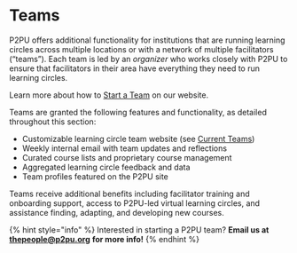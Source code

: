 # Teams

P2PU offers additional functionality for institutions that are running learning circles across multiple locations or with a network of multiple facilitators (“teams”). Each team is led by an _organizer_ who works closely with P2PU to ensure that facilitators in their area have everything they need to run learning circles.‌

Learn more about how to [Start a Team](https://www.p2pu.org/en/teams/) on our website.

Teams are granted the following features and functionality, as detailed throughout this section:

* Customizable learning circle team website (see [Current Teams](https://www.p2pu.org/en/about/#P2PU-Teams))
* Weekly internal email with team updates and reflections
* Curated course lists and proprietary course management
* Aggregated learning circle feedback and data
* Team profiles featured on the P2PU site

Teams receive additional benefits including facilitator training and onboarding support, access to P2PU-led virtual learning circles, and assistance finding, adapting, and developing new courses.&#x20;

{% hint style="info" %}
Interested in starting a P2PU team? **Email us at** [**thepeople@p2pu.org**](mailto:thepeople@p2pu.org) **for more info!**&#x20;
{% endhint %}



### ​ <a href="#undefined" id="undefined"></a>

‌

### ‌ <a href="#customizing-the-team-site" id="customizing-the-team-site"></a>







####

### &#x20;
